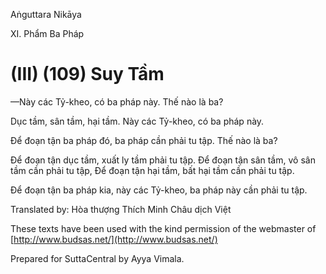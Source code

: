 Aṅguttara Nikāya

XI. Phẩm Ba Pháp

# (III) (109) Suy Tầm

—Này các Tỷ-kheo, có ba pháp này. Thế nào là ba?

Dục tầm, sân tầm, hại tầm. Này các Tỷ-kheo, có ba pháp này.

Ðể đoạn tận ba pháp đó, ba pháp cần phải tu tập. Thế nào là ba?

Ðể đoạn tận dục tầm, xuất ly tầm phải tu tập. Ðể đoạn tận sân tầm, vô sân tầm cần phải tu tập, Ðể đoạn tận hại tầm, bất hại tầm cần phải tu tập.

Ðể đoạn tận ba pháp kia, này các Tỷ-kheo, ba pháp này cần phải tu tập.

Translated by: Hòa thượng Thích Minh Châu dịch Việt

These texts have been used with the kind permission of the webmaster of [http://www.budsas.net/](http://www.budsas.net/)

Prepared for SuttaCentral by Ayya Vimala.